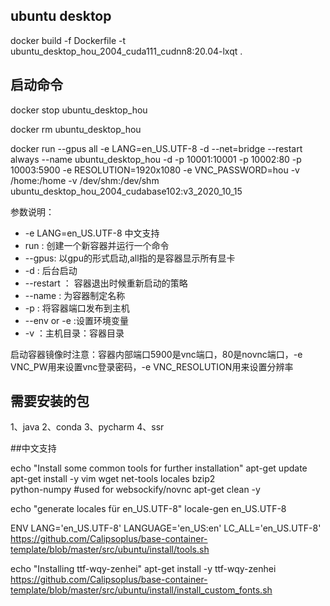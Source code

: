 ## ubuntu desktop

docker build  -f  Dockerfile -t ubuntu_desktop_hou_2004_cuda111_cudnn8:20.04-lxqt  .


## 启动命令

docker stop ubuntu_desktop_hou

docker rm ubuntu_desktop_hou

docker run --gpus all -e LANG=en_US.UTF-8  -d --net=bridge --restart always --name  ubuntu_desktop_hou -d -p 10001:10001 -p 10002:80 -p 10003:5900 -e RESOLUTION=1920x1080  -e VNC_PASSWORD=hou -v /home:/home -v /dev/shm:/dev/shm ubuntu_desktop_hou_2004_cudabase102:v3_2020_10_15

参数说明： 
* -e LANG=en_US.UTF-8 中文支持
* run : 创建一个新容器并运行一个命令
* --gpus: 以gpu的形式启动,all指的是容器显示所有显卡
* -d : 后台启动
* --restart ： 容器退出时候重新启动的策略
* --name : 为容器制定名称
* -p : 将容器端口发布到主机
* --env or -e :设置环境变量
* -v ：主机目录：容器目录

启动容器镜像时注意：容器内部端口5900是vnc端口，80是novnc端口，-e VNC_PW用来设置vnc登录密码，-e VNC_RESOLUTION用来设置分辨率

## 需要安装的包
1、java
2、conda
3、pycharm
4、ssr

##中文支持

echo "Install some common tools for further installation"
apt-get update 
apt-get install -y vim wget net-tools locales bzip2 \
    python-numpy #used for websockify/novnc
apt-get clean -y

echo "generate locales für en_US.UTF-8"
locale-gen en_US.UTF-8

ENV LANG='en_US.UTF-8' LANGUAGE='en_US:en' LC_ALL='en_US.UTF-8'
https://github.com/Calipsoplus/base-container-template/blob/master/src/ubuntu/install/tools.sh

echo "Installing ttf-wqy-zenhei"
apt-get install -y ttf-wqy-zenhei
https://github.com/Calipsoplus/base-container-template/blob/master/src/ubuntu/install/install_custom_fonts.sh












